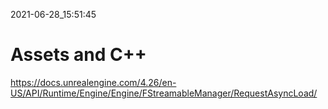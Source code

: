 2021-06-28_15:51:45

# Assets and C++

https://docs.unrealengine.com/4.26/en-US/API/Runtime/Engine/Engine/FStreamableManager/RequestAsyncLoad/
